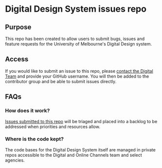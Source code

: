 # Digital Design System issues repo

## Purpose

This repo has been created to allow users to submit bugs, issues and feature requests for the University of Melbourne's Digital Design system.

## Access

If you would like to submit an issue to this repo, please [contact the Digital Team](mailto:digital-team@unimelb.edu.au) and provide your GitHub username. You will then be added to the contributor group and be able to submit issues directly.

## FAQs

### How does it work?

[Issues submitted to this repo](https://github.com/unimelb/design-system-issues/issues) will be triaged and placed into a backlog to be addressed when priorities and resources allow.

### Where is the code kept?

The code bases for the Digital Design System itself are managed in private repos accessible to the Digital and Online Channels team and select agencies. 
